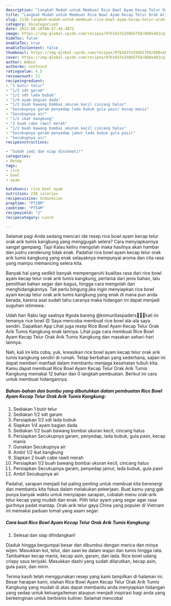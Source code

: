```yaml
---
description: "Langkah Mudah untuk Membuat Rice Bowl Ayam Kecap Telur Orak Arik Tumis Kangkung yang Bisa Manjain Lidah, Buat Buka Puasa Enak"
title: "Langkah Mudah untuk Membuat Rice Bowl Ayam Kecap Telur Orak Arik Tumis Kangkung yang Bisa Manjain Lidah, Buat Buka Puasa Enak"
slug: 1138-langkah-mudah-untuk-membuat-rice-bowl-ayam-kecap-telur-orak-arik-tumis-kangkung-yang-bisa-manjain-lidah-buat-buka-puasa-enak
category: Uncategorized
date: 2022-08-16T08:57:44.487Z
image: https://img-global.cpcdn.com/recipes/97b1637e250b5758/680x482cq70/rice-bowl-ayam-kecap-telur-orak-arik-tumis-kangkung-foto-resep-utama.jpg
hideToc: false
enableToc: true
enableTocContent: false
thumbnail: https://img-global.cpcdn.com/recipes/97b1637e250b5758/680x482cq70/rice-bowl-ayam-kecap-telur-orak-arik-tumis-kangkung-foto-resep-utama.jpg
cover: https://img-global.cpcdn.com/recipes/97b1637e250b5758/680x482cq70/rice-bowl-ayam-kecap-telur-orak-arik-tumis-kangkung-foto-resep-utama.jpg
author: Admin
authorAv: notfound
ratingvalue: 4.5
reviewcount: 11
recipeingredient:
- "1 butir telur"
- "1/2 sdt garam"
- "1/2 sdt lada bubuk"
- "1/4 ayam bagian dada"
- "1/2 buah bawang bombai ukuran kecil cincang halus"
- "Secukupnya garam penyedap lada bubuk gula pasir kecap manis"
- "Secukupnya air"
- "1/2 ikat kangkung"
- "2 buah cabe rawit merah"
- "1/2 buah bawang bombai ukuran kecil cincang halus"
- "Secukupnya garam penyedap jamur lada bubuk gula pasir"
- "Secukupnya air"
recipeinstructions:

- "Sudah jadi dan siap dinikmati!"
categories:
- Resep
tags:
- rice
- bowl
- ayam

katakunci: rice bowl ayam 
nutrition: 238 calories
recipecuisine: Indonesian
preptime: "PT19M"
cooktime: "PT54M"
recipeyield: "2"
recipecategory: Lunch

---
```



Selamat pagi Anda sedang mencari ide resep rice bowl ayam kecap telur orak arik tumis kangkung yang menggugah selera? Cara menyiapkannya sangat gampang. Tapi Kalau keliru mengolah maka hasilnya akan hambar dan justru cenderung tidak enak. Padahal rice bowl ayam kecap telur orak arik tumis kangkung yang enak selayaknya mempunyai aroma dan cita rasa yang mampu memancing selera kita.


Banyak hal yang sedikit banyak mempengaruhi kualitas rasa dari rice bowl ayam kecap telur orak arik tumis kangkung, pertama dari jenis bahan, lalu pemilihan bahan segar dan bagus, hingga cara mengolah dan menghidangkannya. Tak perlu bingung jika ingin menyiapkan rice bowl ayam kecap telur orak arik tumis kangkung yang enak di mana pun anda berada, karena asal sudah tahu caranya maka hidangan ini dapat menjadi suguhan istimewa.

Udah hari Rabu lagi saatnya #goda bareng @komunitaspaders💃💃💃kali ini temanya rice bowl 😍 Saya mencoba membuat rice bowl ala-ala saya sendiri. Dapatkan App Lihat juga resep Rice Bowl Ayam Kecap Telur Orak Arik Tumis Kangkung enak lainnya. Lihat juga cara membuat Rice Bowl Ayam Kecap Telur Orak Arik Tumis Kangkung dan masakan sehari-hari lainnya.


Nah, kali ini kita coba, yuk, kreasikan rice bowl ayam kecap telur orak arik tumis kangkung sendiri di rumah. Tetap berbahan yang sederhana, sajian ini dapat memberi manfaat dalam membantu menjaga kesehatan tubuh kita. Kamu dapat membuat Rice Bowl Ayam Kecap Telur Orak Arik Tumis Kangkung memakai 12 bahan dan 0 langkah pembuatan. Berikut ini cara untuk membuat hidangannya.

<!--inarticleads1-->

##### Bahan-bahan dan bumbu yang dibutuhkan dalam pembuatan Rice Bowl Ayam Kecap Telur Orak Arik Tumis Kangkung:

1. Sediakan 1 butir telur
1. Sediakan 1/2 sdt garam
1. Persiapkan 1/2 sdt lada bubuk
1. Siapkan 1/4 ayam bagian dada
1. Sediakan 1/2 buah bawang bombai ukuran kecil, cincang halus
1. Persiapkan Secukupnya garam, penyedap, lada bubuk, gula pasir, kecap manis
1. Gunakan Secukupnya air
1. Ambil 1/2 ikat kangkung
1. Siapkan 2 buah cabe rawit merah
1. Persiapkan 1/2 buah bawang bombai ukuran kecil, cincang halus
1. Persiapkan Secukupnya garam, penyedap jamur, lada bubuk, gula pasir
1. Ambil Secukupnya air


Padahal, sarapan menjadi hal paling penting untuk membuat kita berenergi dan membantu kita fokus dalam melakukan pekerjaan. Buat kamu yang gak punya banyak waktu untuk menyiapan sarapan, cobalah menu orak-arik telur kecap yang mudah dan enak. Pilih telur ayam yang segar agar rasa gurihnya padat mantap. Orak-arik telur gaya China yang populer di Vietnam ini memakai paduan tomat yang asam segar. 

<!--inarticleads2-->

##### Cara buat Rice Bowl Ayam Kecap Telur Orak Arik Tumis Kangkung:


1. Selesai dan siap dihidangkan!

Diaduk hingga bergumpal besar dan dibumbui dengan merica dan minya wijen. Masukkan kol, telur, dan sawi ke dalam wajan dan tumis hingga rata. Tambahkan kecap manis, kecap asin, garam, dan lada. Rice bowl udang crispy saus teriyaki. Masukkan dashi yang sudah dilarutkan, kecap asin, gula pasir, dan mirin. 

Terima kasih telah menggunakan resep yang kami tampilkan di halaman ini. Besar harapan kami, olahan Rice Bowl Ayam Kecap Telur Orak Arik Tumis Kangkung yang mudah di atas dapat membantu anda menyiapkan hidangan yang sedap untuk keluarga/teman ataupun menjadi inspirasi bagi anda yang berkeinginan untuk berbisnis kuliner. Selamat mencoba!

